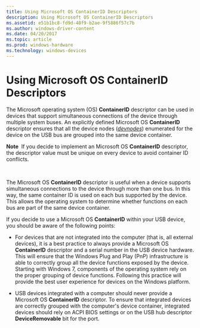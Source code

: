 ```yaml
---
title: Using Microsoft OS ContainerID Descriptors
description: Using Microsoft OS ContainerID Descriptors
ms.assetid: e51b1bc8-fd9d-40f9-b2ae-9f5886f57c7b
ms.author: windows-driver-content
ms.date: 04/20/2017
ms.topic: article
ms.prod: windows-hardware
ms.technology: windows-devices
---
```


# Using Microsoft OS ContainerID Descriptors


The Microsoft operating system (OS) **ContainerID** descriptor can be used in devices that support simultaneous connections of the device through multiple system buses. An explicitly defined Microsoft OS **ContainerID** descriptor ensures that all the device nodes ([*devnodes*](https://msdn.microsoft.com/library/windows/hardware/ff556277#wdkgloss-devnode)) enumerated for the device on the USB bus are grouped into the same device container.

**Note**  If you decide to implement an Microsoft OS **ContainerID** descriptor, the descriptor value must be unique on every device to avoid container ID conflicts.

 

The Microsoft OS **ContainerID** descriptor is useful when a device supports simultaneous connections to the device through more than one bus. In this way, the same container ID is used on each bus supported by the device. This allows the operating system to determine whether functions on each bus are part of the same device container.

If you decide to use a Microsoft OS **ContainerID** within your USB device, you should be aware of the following points:

-   For devices that are not integrated into the computer (that is, all external devices), it is a best practice to always provide a Microsoft OS **ContainerID** descriptor and a serial number in the USB device hardware. This will ensure that the Windows Plug and Play (PnP) infrastructure is able to correctly group all the device functions exposed by the device. Starting with Windows 7, components of the operating system rely on the proper grouping of device functions. Following this practice will provide the best user experience for devices on the Windows platform.

-   USB devices integrated with a computer should never provide a Microsoft OS **ContainerID** descriptor. To ensure that integrated devices are correctly grouped with the computer's device container, integrated devices should rely on ACPI BIOS settings or on the USB hub descriptor **DeviceRemovable** bit for the port.

 

 





